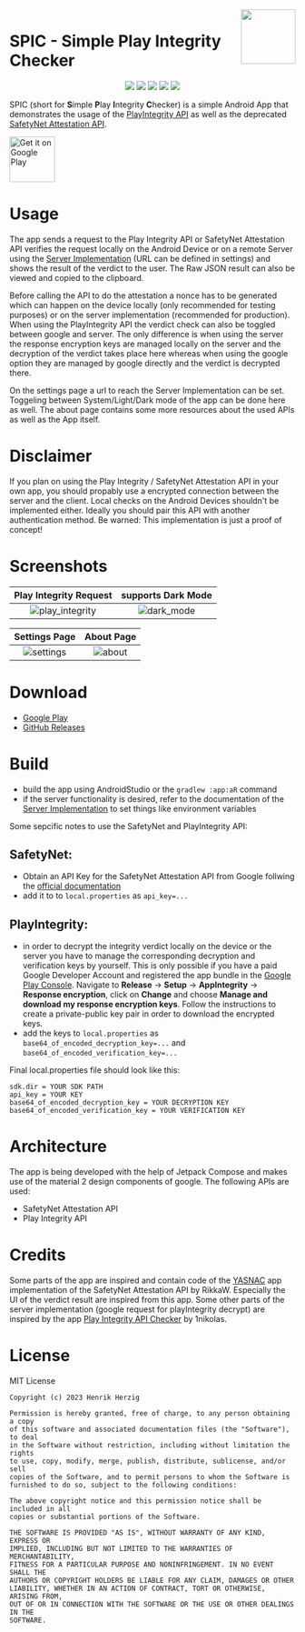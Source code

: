  <img src="docs/icon.png" width="96" align="right" />

# SPIC - Simple Play Integrity Checker
<p align="center">
  <a href="https://opensource.org/licenses/MIT"><img src="https://img.shields.io/badge/License-MIT-green.svg"></a>
  <a href="https://kotlinlang.org"><img src="https://img.shields.io/badge/Kotlin-%237F52FF.svg?&logo=kotlin&logoColor=white"></a>
  <a href="https://www.android.com"><img src="https://img.shields.io/badge/Android-3DDC84?&logo=android&logoColor=white"></a>
  <a href="https://play.google.com/store/apps/details?id=com.henrikherzig.playintegritychecker"><img src="https://img.shields.io/badge/Google_Play-414141?logo=google-play&logoColor=white"></a>
  <a href="https://github.com/herzhenr/spic-android/releases"><img src="https://img.shields.io/github/release/herzhenr/spic-android.svg?logo=github&color=blue"></a>
</p>

SPIC (short for **S**imple **P**lay **I**ntegrity **C**hecker) is a simple Android App that demonstrates the usage of the [PlayIntegrity API](https://developer.android.com/google/play/integrity) as well as the deprecated [SafetyNet Attestation API](https://developer.android.com/training/safetynet/attestation).

[<img src="docs/googlePlay.png"
     alt="Get it on Google Play"
     height="80">](https://play.google.com/store/apps/details?id=com.henrikherzig.playintegritychecker)


# Usage
The app sends a request to the Play Integrity API or SafetyNet Attestation API verifies the request locally on the Android Device or on a remote Server using the [Server Implementation](https://github.com/herzhenr/spic-server) (URL can be defined in settings) and shows the result of the verdict to the user. The Raw JSON result can also be viewed and copied to the clipboard.

Before calling the API to do the attestation a nonce has to be generated which can happen on the device locally (only recommended for testing purposes) or on the server implementation (recommended for production). When using the PlayIntegrity API the verdict check can also be toggled between google and server. The only difference is when using the server the response encryption keys are managed locally on the server and the decryption of the verdict takes place here whereas when using the google option they are managed by google directly and the verdict is decrypted there.

On the settings page a url to reach the Server Implementation can be set. Toggeling between System/Light/Dark mode of the app can be done here as well. The about page contains some more resources about the used APIs as well as the App itself.

# Disclaimer
If you plan on using the Play Integrity / SafetyNet Attestation API in your own app, you should propably use a encrypted connection between the server and the client. Local checks on the Android Devices shouldn't be implemented either. Ideally you should pair this API with another authentication method. Be warned: This implementation is just a proof of concept!

# Screenshots

Play Integrity Request            |  supports Dark Mode
:-------------------------:|:-------------------------:
![play_integrity](docs/playIntegrityLight.png)  |  ![dark_mode](docs/safetyNetJsonDark.png) 

Settings Page             |  About Page
:-------------------------:|:-------------------------:
![settings](docs/settingsLight.png)  | ![about](docs/aboutLight.png)

# Download

- [Google Play](https://play.google.com/store/apps/details?id=com.henrikherzig.playintegritychecker)
- [GitHub Releases](https://github.com/herzhenr/spic-android/releases)

# Build

- build the app using AndroidStudio or the `gradlew :app:aR` command
- if the server functionality is desired, refer to the documentation of the [Server Implementation](https://github.com/herzhenr/spic-server) to set things like environment variables

Some sepcific notes to use the SafetyNet and PlayIntegrity API:

## SafetyNet:
- Obtain an API Key for the SafetyNet Attestation API from Google follwing the [official documentation](https://developer.android.com/training/safetynet/attestation#obtain-api-key)
- add it to to `local.properties` as `api_key=...`

## PlayIntegrity:
- in order to decrypt the integrity verdict locally on the device or the server you have to manage the corresponding decryption and verification keys by yourself. This is only possible if you have a paid Google Developer Account and registered the app bundle in the [Google Play Console](https://play.google.com/console/about/). Navigate to **Release** -> **Setup** -> **AppIntegrity** -> **Response encryption**, click on **Change** and choose **Manage and download my response encryption keys**. Follow the instructions to create a private-public key pair in order to download the encrypted keys.
- add the keys to `local.properties` as `base64_of_encoded_decryption_key=...` and `base64_of_encoded_verification_key=...`

Final local.properties file should look like this:
```
sdk.dir = YOUR SDK PATH
api_key = YOUR KEY
base64_of_encoded_decryption_key = YOUR DECRYPTION KEY
base64_of_encoded_verification_key = YOUR VERIFICATION KEY
```

# Architecture
The app is being developed with the help of Jetpack Compose and makes use of the material 2 design components of google. The following APIs are used:
- SafetyNet Attestation API 
- Play Integrity API
# Credits
Some parts of the app are inspired and contain code of the [YASNAC](https://github.com/RikkaW/YASNAC) app implementation of the SafetyNet Attestation API by RikkaW. Especially the UI of the verdict result are inspired from this app.
Some other parts of the server implementation (google request for playIntegrity decrypt) are inspired by the app [Play Integrity API Checker](https://github.com/1nikolas/play-integrity-checker-app) by 1nikolas. 


# License
MIT License

```
Copyright (c) 2023 Henrik Herzig

Permission is hereby granted, free of charge, to any person obtaining a copy
of this software and associated documentation files (the "Software"), to deal
in the Software without restriction, including without limitation the rights
to use, copy, modify, merge, publish, distribute, sublicense, and/or sell
copies of the Software, and to permit persons to whom the Software is
furnished to do so, subject to the following conditions:

The above copyright notice and this permission notice shall be included in all
copies or substantial portions of the Software.

THE SOFTWARE IS PROVIDED "AS IS", WITHOUT WARRANTY OF ANY KIND, EXPRESS OR
IMPLIED, INCLUDING BUT NOT LIMITED TO THE WARRANTIES OF MERCHANTABILITY,
FITNESS FOR A PARTICULAR PURPOSE AND NONINFRINGEMENT. IN NO EVENT SHALL THE
AUTHORS OR COPYRIGHT HOLDERS BE LIABLE FOR ANY CLAIM, DAMAGES OR OTHER
LIABILITY, WHETHER IN AN ACTION OF CONTRACT, TORT OR OTHERWISE, ARISING FROM,
OUT OF OR IN CONNECTION WITH THE SOFTWARE OR THE USE OR OTHER DEALINGS IN THE
SOFTWARE.
```